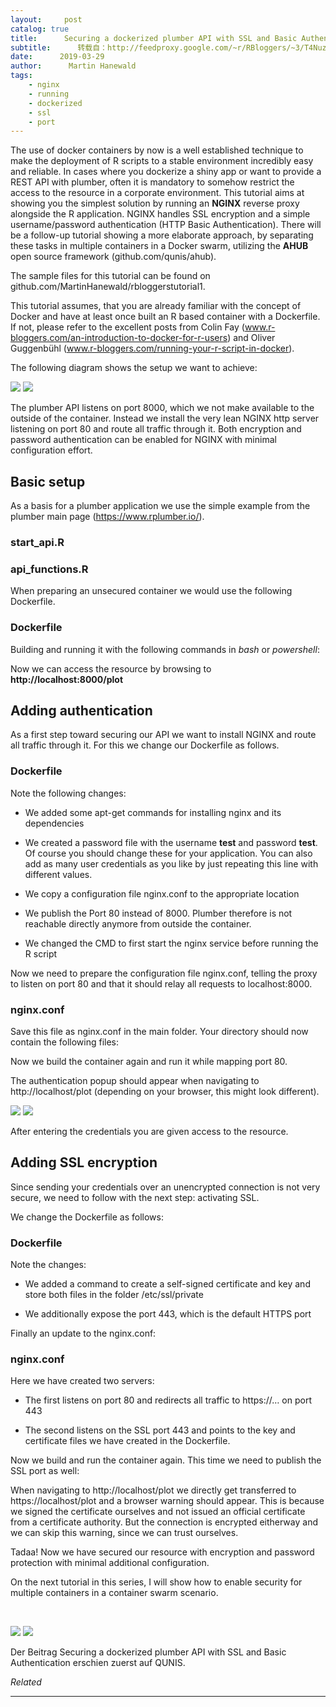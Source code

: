 ```yaml
---
layout:     post
catalog: true
title:      Securing a dockerized plumber API with SSL and Basic Authentication
subtitle:      转载自：http://feedproxy.google.com/~r/RBloggers/~3/T4Nuz5PJMPg/
date:      2019-03-29
author:      Martin Hanewald
tags:
    - nginx
    - running
    - dockerized
    - ssl
    - port
---
```






The use of docker containers by now is a well established technique to make the deployment of R scripts to a stable environment incredibly easy and reliable. In cases where you dockerize a shiny app or want to provide a REST API with plumber, often it is mandatory to somehow restrict the access to the resource in a corporate environment. This tutorial aims at showing you the simplest solution by running an **NGINX** reverse proxy alongside the R application. NGINX handles SSL encryption and a simple username/password authentication (HTTP Basic Authentication). There will be a follow-up tutorial showing a more elaborate approach, by separating these tasks in multiple containers in a Docker swarm, utilizing the **AHUB** open source framework (github.com/qunis/ahub).

The sample files for this tutorial can be found on github.com/MartinHanewald/rbloggerstutorial1.

This tutorial assumes, that you are already familiar with the concept of Docker and have at least once built an R based container with a Dockerfile. If not, please refer to the excellent posts from Colin Fay (www.r-bloggers.com/an-introduction-to-docker-for-r-users) and Oliver Guggenbühl (www.r-bloggers.com/running-your-r-script-in-docker).

The following diagram shows the setup we want to achieve:

![](https://i2.wp.com/qunis.de/wordpress-qunis/wp-content/uploads/2019/03/schema.png?w=450&ssl=1)
![](https://i2.wp.com/qunis.de/wordpress-qunis/wp-content/uploads/2019/03/schema.png?w=450&ssl=1)


The plumber API listens on port 8000, which we not make available to the outside of the container. Instead we install the very lean NGINX http server listening on port 80 and route all traffic through it. Both encryption and password authentication can be enabled for NGINX with minimal configuration effort.

## Basic setup

As a basis for a plumber application we use the simple example from the plumber main page (https://www.rplumber.io/).

### **start_api.R**

### api_functions.R

When preparing an unsecured container we would use the following Dockerfile.

### Dockerfile

Building and running it with the following commands in *bash* or *powershell*:

Now we can access the resource by browsing to **http://localhost:8000/plot**

## Adding authentication

As a first step toward securing our API we want to install NGINX and route all traffic through it. For this we change our Dockerfile as follows.

### Dockerfile

Note the following changes:

- We added some apt-get commands for installing nginx and its dependencies

- We created a password file with the username **test** and password **test**. Of course you should change these for your application. You can also add as many user credentials as you like by just repeating this line with different values.

- We copy a configuration file nginx.conf to the appropriate location

- We publish the Port 80 instead of 8000. Plumber therefore is not reachable directly anymore from outside the container.

- We changed the CMD to first start the nginx service before running the R script


Now we need to prepare the configuration file nginx.conf, telling the proxy to listen on port 80 and that it should relay all requests to localhost:8000.

### nginx.conf

Save this file as nginx.conf in the main folder. Your directory should now contain the following files:

Now we build the container again and run it while mapping port 80.

The authentication popup should appear when navigating to http://localhost/plot (depending on your browser, this might look different).

![](https://i1.wp.com/qunis.de/wordpress-qunis/wp-content/uploads/2019/03/auth.png?resize=450%2C232&ssl=1)
![](https://i1.wp.com/qunis.de/wordpress-qunis/wp-content/uploads/2019/03/auth.png?resize=450%2C232&ssl=1)


After entering the credentials you are given access to the resource.

## Adding SSL encryption

Since sending your credentials over an unencrypted connection is not very secure, we need to follow with the next step: activating SSL.

We change the Dockerfile as follows:

### Dockerfile

Note the changes:

- We added a command to create a self-signed certificate and key and store both files in the folder /etc/ssl/private

- We additionally expose the port 443, which is the default HTTPS port


Finally an update to the nginx.conf:

### nginx.conf

Here we have created two servers:

- The first listens on port 80 and redirects all traffic to https://… on port 443

- The second listens on the SSL port 443 and points to the key and certificate files we have created in the Dockerfile.


Now we build and run the container again. This time we need to publish the SSL port as well:

When navigating to http://localhost/plot we directly get transferred to https://localhost/plot and a browser warning should appear. This is because we signed the certificate ourselves and not issued an official certificate from a certificate authority. But the connection is encrypted eitherway and we can skip this warning, since we can trust ourselves.

Tadaa! Now we have secured our resource with encryption and password protection with minimal additional configuration.

On the next tutorial in this series, I will show how to enable security for multiple containers in a container swarm scenario.

 

![](https://i2.wp.com/qunis.de/wordpress-qunis/wp-content/uploads/2019/03/r-bloggers-300x113.png?fit=450%2C600&ssl=1)
![](https://i2.wp.com/qunis.de/wordpress-qunis/wp-content/uploads/2019/03/r-bloggers-300x113.png?fit=450%2C600&ssl=1)


Der Beitrag Securing a dockerized plumber API with SSL and Basic Authentication erschien zuerst auf QUNIS.


*Related*








---
